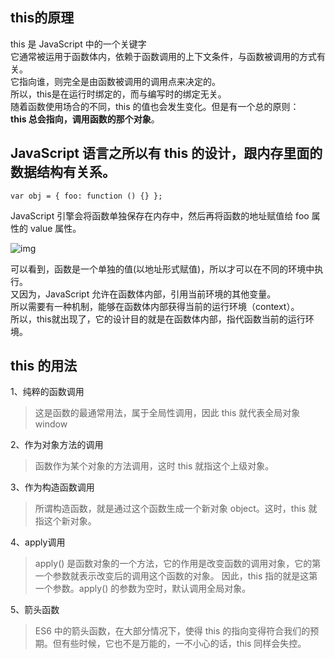 ## this的原理
this 是 JavaScript 中的一个关键字  
它通常被运用于函数体内，依赖于函数调用的上下文条件，与函数被调用的方式有关。  
它指向谁，则完全是由函数被调用的调用点来决定的。  
所以，this是在运行时绑定的，而与编写时的绑定无关。  
随着函数使用场合的不同，this 的值也会发生变化。但是有一个总的原则：  
**this 总会指向，调用函数的那个对象**。

## JavaScript 语言之所以有 this 的设计，跟内存里面的数据结构有关系。
```
var obj = { foo: function () {} };
```  
JavaScript 引擎会将函数单独保存在内存中，然后再将函数的地址赋值给 foo 属性的 value 属性。  

![img](https://user-gold-cdn.xitu.io/2019/1/19/16864091b7cf8373?imageView2/0/w/1280/h/960/format/webp/ignore-error/1)   

可以看到，函数是一个单独的值(以地址形式赋值)，所以才可以在不同的环境中执行。  
又因为，JavaScript 允许在函数体内部，引用当前环境的其他变量。  
所以需要有一种机制，能够在函数体内部获得当前的运行环境（context）。  
所以，this就出现了，它的设计目的就是在函数体内部，指代函数当前的运行环境。


## this 的用法
1、纯粹的函数调用  
> 这是函数的最通常用法，属于全局性调用，因此 this 就代表全局对象 window  

2、作为对象方法的调用  
> 函数作为某个对象的方法调用，这时 this 就指这个上级对象。  

3、作为构造函数调用  
> 所谓构造函数，就是通过这个函数生成一个新对象 object。这时，this 就指这个新对象。  

4、apply调用  
> apply() 是函数对象的一个方法，它的作用是改变函数的调用对象，它的第一个参数就表示改变后的调用这个函数的对象。
因此，this 指的就是这第一个参数。apply() 的参数为空时，默认调用全局对象。  

5、箭头函数  
> ES6 中的箭头函数，在大部分情况下，使得 this 的指向变得符合我们的预期。但有些时候，它也不是万能的，一不小心的话，this 同样会失控。  
